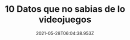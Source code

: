 ---
title: "10 Datos que no sabias de lo videojuegos "
date: 2021-05-28T06:04:38.953Z
featuredimage: /assets/1038.png
categoria: Gaming
tags:
  - "#Videojuego"
  - "#Gameboy"
  - "#NES"
short-description: Te sabias estos datos de lo videojuegos?
mk1: >+
  ### 1.

  ![1030](/assets/1030.jpg "1030")

  Lara Croft originalmente iba a ser hombre y el personaje principal de Unreal iba a ser mujer

  ### 2.

  ![1031](/assets/1031.jpg "1031")

  En 1989 los niños conocían más a Mario que a Mickey Mouse
mk2: >+
  ### 3.

  ![1032](/assets/1032.jpg "1032")

  En The Wind Waker, la voz de Link la hace una mujer

  ### 4.

  ![1033](/assets/1033.jpg "1033")

  Nintendo en los 70’s llegó a tener el negocio de ‘Love Hotels’… hoteles donde parejitas de japoneses se iban a… yeah yeah
mk3: >+
  ### 5.

  ![1034](/assets/1034.png "1034")

  ‘Licensed by Nintendo‘ que sale en los cartuchos de NES significa que Nintendo les daba a las compañías desarrolladoras el permiso para crear juegos para el NES, pero NO para fabricar los cartuchos. Casi todos los cartuchos de NES fueron fabricados por Nintendo misma. De hecho el NES tenía un chip protector para que nadie más pudiera hacer cartuchos si no era Nintendo…

  ### 6.

  ![10351|](/assets/1035.jpg "1035")

  La Famicom no tiene ese chip es por eso que vemos tanto juego pirata para ella.
mk4: >+
  ### 7.

  ![1036](/assets/1036.jpg "1036")

  El ‘kit de desarrollo’ que Nintendo repartía a los licenciatarios no era sino sólo un manual medio mal traducido del japonés al inglés acerca del funcionamiento interno del NES  los licenciatarios tenían que conseguirse las herramientas de software y hardware.

  ### 8.

  ![1037](/assets/1037.png "1037")

  La NES usa el mismo procesador que el Atari 2600 el 6502, y la SNES usa una versión de 16 bits del 6502.
mk5: >+
  ### 9.

  ![1038](/assets/1038.png "1038")

  La GB original utiliza una versión modificada del famoso chip Zilog Z-80

  ### 10.

  ![1039](/assets/1037.png "1039")

  La NES no puede mostrar en la misma línea de barrido horizontal más de 4 sprites pero hay trucos para brincarse esa limitante, como dibujar primero 4 sprites y en el siguiente ciclo no dibujar esos 4 sino los que restan, por eso vemos parpadeo en algunos juegos de NES
---